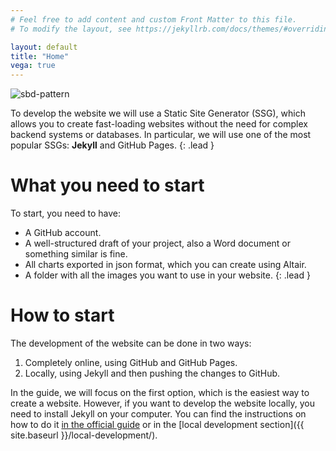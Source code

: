 ```yaml
---
# Feel free to add content and custom Front Matter to this file.
# To modify the layout, see https://jekyllrb.com/docs/themes/#overriding-theme-defaults

layout: default
title: "Home"
vega: true
---
```


<div class="full-width-wrapper">
    <img src="{{ site.baseurl }}/assets/images/header.svg" alt="sbd-pattern" class="full-width-image">
</div>

To develop the website  we will use a Static Site Generator (SSG), which allows you to create fast-loading websites without the need for complex backend systems or databases.
In particular, we will use one of the most popular SSGs: **Jekyll** and GitHub Pages.
{: .lead }

# What you need to start

To start, you need to have:
- A GitHub account.
- A well-structured draft of your project, also a Word document or something similar is fine.
- All charts exported in json format, which you can create using Altair.
- A folder with all the images you want to use in your website.
{: .lead }

# How to start

The development of the website can be done in two ways:
1. Completely online, using GitHub and GitHub Pages.
2. Locally, using Jekyll and then pushing the changes to GitHub.

In the guide, we will focus on the first option, which is the easiest way to create a website. 
However, if you want to develop the website locally, you need to install Jekyll on your computer. 
You can find the instructions on how to do it [in the official guide](https://jekyllrb.com/docs/installation/) or in the [local development section]({{ site.baseurl }}/local-development/).